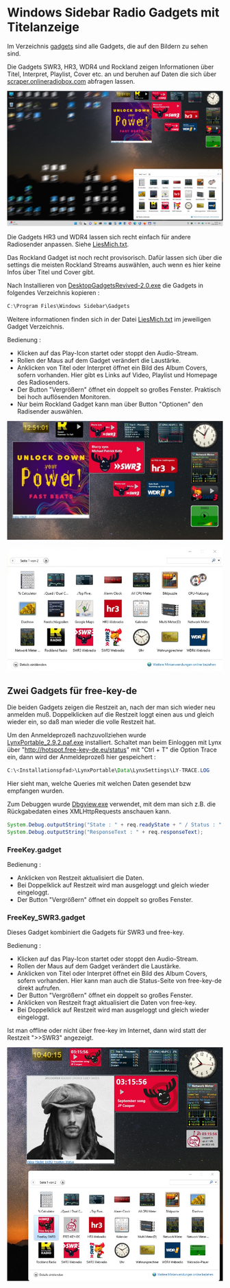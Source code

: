 # Windows Sidebar Radio Gadgets mit Titelanzeige

Im Verzeichnis [gadgets](gadgets) sind alle Gadgets, die auf den Bildern zu sehen sind.

Die Gadgets SWR3, HR3, WDR4 und Rockland zeigen Informationen über Titel, Interpret, Playlist, Cover etc. an und beruhen auf Daten die sich über [scraper.onlineradiobox.com](https://scraper.onlineradiobox.com/de.swr3live) abfragen lassen.

![Screenshot_00.jpg](pictures/Screenshot_00.jpg)

Die Gadgets HR3 und WDR4 lassen sich recht einfach für andere Radiosender anpassen. Siehe [LiesMich.txt](gadgets/WDR4.gadget/LiesMich.txt).


Das Rockland Gadget ist noch recht provisorisch. Dafür lassen sich über die settings die meisten Rockland Streams auswählen, auch wenn es hier keine Infos über Titel und Cover gibt.

Nach Installieren von [DesktopGadgetsRevived-2.0.exe](programs/DesktopGadgetsRevived-2.0.exe) die Gadgets in folgendes Verzeichnis kopieren :
```java
C:\Program Files\Windows Sidebar\Gadgets
```

Weitere informationen finden sich in der Datei [LiesMich.txt](gadgets/WDR4.gadget/LiesMich.txt) im jeweiligen Gadget Verzeichnis.

Bedienung :
- Klicken auf das Play-Icon startet oder stoppt den Audio-Stream.
- Rollen der Maus auf dem Gadget verändert die Laustärke.
- Anklicken von Titel oder Interpret öffnet ein Bild des Album Covers, sofern vorhanden. Hier gibt es Links auf Video, Playlist und Homepage des Radiosenders.
- Der Button "Vergrößern" öffnet ein doppelt so großes Fenster. Praktisch bei hoch auflösenden Monitoren.
- Nur beim Rockland Gadget kann man über Button "Optionen" den Radisender auswählen.

![Screenshot_01.jpg](pictures/Screenshot_01.jpg)

![Screenshot_02.jpgD](pictures/Screenshot_02.jpg)

## Zwei Gadgets für free-key-de

Die beiden Gadgets zeigen die Restzeit an, nach der man sich wieder neu anmelden muß. Doppelklicken auf die Restzeit loggt einen aus und gleich wieder ein, so daß man wieder die volle Restzeit hat.

Um den Anmeldeprozeß nachzuvollziehen wurde [LynxPortable_2.9.2.paf.exe](programs/LynxPortable_2.9.2.paf.exe) installiert. Schaltet man beim Einloggen mit Lynx über "http://hotspot.free-key-de.eu/status" mit "Ctrl + T" die Option Trace ein, dann wird der Anmeldeprozeß hier gespeichert : 

```java
C:\<Installationspfad>\LynxPortable\Data\LynxSettings\LY-TRACE.LOG
```

Hier sieht man, welche Queries mit welchen Daten gesendet bzw empfangen wurden.

Zum Debuggen wurde [Dbgview.exe](programs/Dbgview.exe) verwendet, mit dem man sich z.B. die Rückgabedaten eines XMLHttpRequests anschauen kann.

```java
System.Debug.outputString("State : " + req.readyState + " / Status : " + req.status);
System.Debug.outputString("ResponseText : " + req.responseText);
```

### FreeKey.gadget

Bedienung :
- Anklicken von Restzeit aktualisiert die Daten.
- Bei Doppelklick auf Restzeit wird man ausgeloggt und gleich wieder eingeloggt.
- Der Button "Vergrößern" öffnet ein doppelt so großes Fenster.

### FreeKey_SWR3.gadget

Dieses Gadget kombiniert die Gadgets für SWR3 und free-key.

Bedienung :
- Klicken auf das Play-Icon startet oder stoppt den Audio-Stream.
- Rollen der Maus auf dem Gadget verändert die Laustärke.
- Anklicken von Titel oder Interpret öffnet ein Bild des Album Covers, sofern vorhanden. Hier kann man auch die Status-Seite von free-key-de direkt aufrufen.
- Der Button "Vergrößern" öffnet ein doppelt so großes Fenster. 
- Anklicken von Restzeit fragt aktualisiert die Daten von free-key.
- Bei Doppelklick auf Restzeit wird man ausgeloggt und gleich wieder eingeloggt.

Ist man offline oder nicht über free-key im Internet, dann wird statt der Restzeit ">>SWR3" angezeigt.


![Screenshot_03.jpg](pictures/Screenshot_03.jpg)
